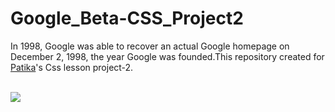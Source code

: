 # Google_Beta-CSS_Project2
In 1998, Google was able to recover an actual Google homepage on December 2, 1998, the year Google was founded.This repository created for
<a href="https://www.patika.dev/tr>">Patika</a>'s Css lesson project-2.

<br>
<img src="img/Google Beta_project2.jpg" />
<br>

